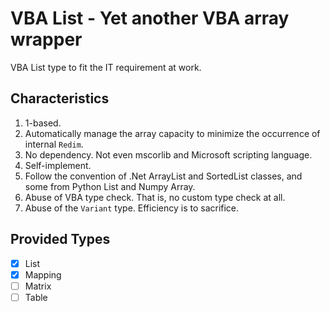 # VBA List - Yet another VBA array wrapper

VBA List type to fit the IT requirement at work.

## Characteristics

1. 1-based.
2. Automatically manage the array capacity to minimize the occurrence of internal `Redim`.
3. No dependency. Not even mscorlib and Microsoft scripting language.
4. Self-implement.
5. Follow the convention of .Net ArrayList and SortedList classes, and some from Python List and Numpy Array. 
6. Abuse of VBA type check. That is, no custom type check at all.
7. Abuse of the `Variant` type. Efficiency is to sacrifice.

## Provided Types

- [x] List
- [x] Mapping
- [ ] Matrix
- [ ] Table
